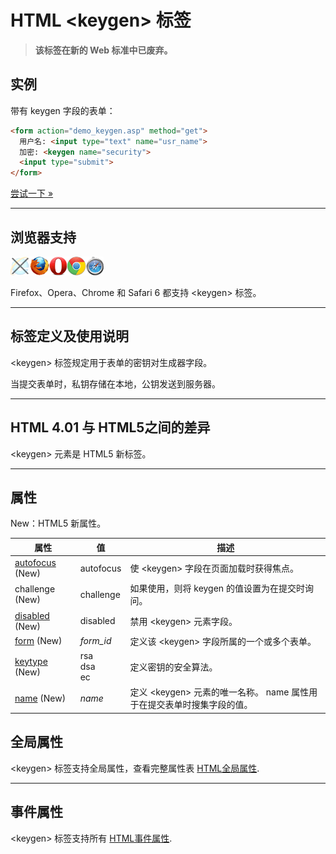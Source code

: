 # HTML &lt;keygen&gt; 标签

> **该标签在新的 Web 标准中已废弃。**

## 实例

带有 keygen 字段的表单：

```HTML
<form action="demo_keygen.asp" method="get">
  用户名: <input type="text" name="usr_name">
  加密: <keygen name="security">
  <input type="submit">
</form>
```

[尝试一下 »](http://www.runoob.com/try/try.php?filename=tryhtml5_keygen)

--------

## 浏览器支持

![Internet Explorer](images/incompatible_ie.gif)![Firefox](images/compatible_firefox.gif)![Opera](images/compatible_opera.gif)![Google Chrome](images/compatible_chrome.gif)![Safari](images/compatible_safari.gif)

Firefox、Opera、Chrome 和 Safari 6 都支持 &lt;keygen&gt; 标签。

--------

## 标签定义及使用说明

&lt;keygen&gt; 标签规定用于表单的密钥对生成器字段。

当提交表单时，私钥存储在本地，公钥发送到服务器。

--------

## HTML 4.01 与 HTML5之间的差异

&lt;keygen&gt; 元素是 HTML5 新标签。

--------

## 属性

New：HTML5 新属性。

| 属性 | 值 | 描述 |
| ---- | ---- | ---- |
| [autofocus](att-keygen-autofocus.html) (New) | autofocus | 使 &lt;keygen&gt; 字段在页面加载时获得焦点。 |
| challenge (New) | challenge | 如果使用，则将 keygen 的值设置为在提交时询问。 |
| [disabled](att-keygen-disabled.html) (New) | disabled | 禁用 &lt;keygen&gt; 元素字段。 |
| [form](att-keygen-form.html) (New) | _form_id_ | 定义该 &lt;keygen&gt; 字段所属的一个或多个表单。 |
| [keytype](att-keygen-keytype.html) (New) | rsa<br/>dsa<br/>ec | 定义密钥的安全算法。 |
| [name](att-keygen-name.html) (New) | _name_ | 定义 &lt;keygen&gt; 元素的唯一名称。 name 属性用于在提交表单时搜集字段的值。 |

## 全局属性

&lt;keygen&gt; 标签支持全局属性，查看完整属性表 [HTML全局属性](003_ref-standardattributes.md).

--------

## 事件属性

&lt;keygen&gt; 标签支持所有 [HTML事件属性](004_ref-eventattributes.md).
